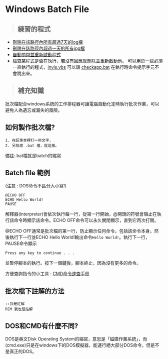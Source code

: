 # Windows Batch File

>## 練習的程式
- [刪除在該路徑內所有超過7天的log檔](windows_batch_file/deloldlogs.bat)
- [刪除在該路徑內超過一天的所有jpg檔](windows_batch_file/deloldphoto.bat)
- [自動關閉並重新啟動程式](windows_batch_file/auto_restart_your_program.bat)
- [檢查某程式是否在執行，若沒有回應就刪除並重新啟動他](windows_batch_file/checkapp.bat)。 
可以用於一些必須一直執行的程式，[invis.vbs](windows_batch_file/invis.vbs) 可以讓 [checkapp.bat](windows_batch_file/checkapp.bat) 在執行時命令提示字元不會跳出來。

>## 補充知識
批次檔配合windows系統的工作排程器可讓電腦自動化定時執行批次作業，可以避免人為遺忘或漏失的風險。

## 如何製作批次檔?
```
1. 在記事本裡打一些文字，
2. 另存成 .bat 檔，就這樣。
```
備註:.bat檔就是batch的縮寫

## Batch file 範例 
(注意 : DOS命令不區分大小寫!)
```
@ECHO OFF
ECHO Hello World!
PAUSE
```
解釋器(interpreter)會依次執行每一行，從第一行開始，@開頭的符號會阻止在執行該命令時顯示該命令。ECHO OFF命令可以永久關閉顯示，直到它再次打開。

@ECHO OFF通常是批次檔的第一行，防止顯示任何命令，包括該命令本身。然後執行下一行並ECHO Hello World!輸出命令``Hello World!``。執行下一行，PAUSE命令顯示
```
Press any key to continue . . .
```
並暫停腳本的執行。按下一個鍵後，腳本終止，因為沒有更多的命令。

方便查詢指令的小工具 : [CMD命令速查手冊](http://www.cas.idv.tw/Documents/Micorsoft/CMDManual/CMD%E5%91%BD%E4%BB%A4%E9%80%9F%E6%9F%A5%E6%89%8B%E5%86%8A.asp)

## 批次檔下註解的方法
```
::我是註解
REM 我也是註解
```
## DOS和CMD有什麼不同?
DOS是英文Disk Operating System的縮寫，意思是「磁碟作業系統」，而(cmd.exe)只是在windows下的DOS模擬器，能運行絕大部分DOS命令，但是不是真正的DOS。
